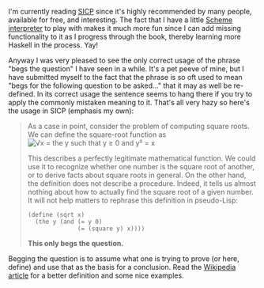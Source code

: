 I'm currently reading <a href="http://mitpress.mit.edu/sicp/full-text/book/book.html">SICP</a> since it's highly recommended by many people, available for free, and interesting. The fact that I have a little <a href="/posts/2007/06/more-scheming-with-haskell">Scheme interpreter</a> to play with makes it much more fun since I can add missing functionality to it as I progress through the book, thereby learning more Haskell in the process. Yay!

Anyway I was very pleased to see the only correct usage of the phrase "begs the question" I have seen in a while. It's a pet peeve of mine, but I have submitted myself to the fact that the phrase is so oft used to mean "begs for the following question to be asked..." that it may as well be re-defined. In its correct usage the sentence seems to hang there if you try to apply the commonly mistaken meaning to it. That's all very hazy so here's the usage in SICP (emphasis my own):

<blockquote> As a case in point, consider the problem of computing square roots. We can define the square-root function as <img src="/images/ch1-Z-G-4.gif" alt="√x = the y such that y ≥ 0 and y² = x">

This describes a perfectly legitimate mathematical function. We could use it to recognize whether one number is the square root of another, or to derive facts about square roots in general. On the other hand, the definition does not describe a procedure. Indeed, it tells us almost nothing about how to actually find the square root of a given number. It will not help matters to rephrase this definition in pseudo-Lisp:

<pre><code>(define (sqrt x)
  (the y (and (= y 0)
              (= (square y) x))))</code></pre>

<strong>This only begs the question.</strong>
</blockquote>

Begging the question is to assume what one is trying to prove (or here, define) and use that as the basis for a conclusion. Read the <a href="http://en.wikipedia.org/wiki/Begging_the_question">Wikipedia article</a> for a better definition and some nice examples.
